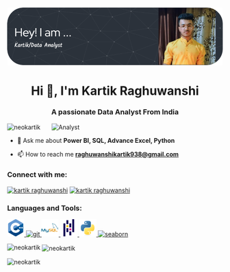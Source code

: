 ![logo](https://github.com/neokartik/neokartik/blob/main/Git_hub_banner.png)
<h1 align="center">Hi 👋, I'm Kartik Raghuwanshi</h1>
<h3 align="center">A passionate Data Analyst From India</h3>

<img align="right" alt="Analyst" width="400" src="https://i.pinimg.com/originals/81/17/8b/81178b47a8598f0c81c4799f2cdd4057.gif">

<p align="left"> <img src="https://komarev.com/ghpvc/?username=neokartik&label=Profile%20views&color=0e75b6&style=flat" alt="neokartik" /> </p>

- 💬 Ask me about **Power BI, SQL, Advance Excel, Python**

- 📫 How to reach me **raghuwanshikartik938@gmail.com**

<h3 align="left">Connect with me:</h3>
<p align="left">
<a href="https://www.linkedin.com/in/kartik-raghuwanshi-79711b216?utm_source=share&utm_campaign=share_via&utm_content=profile&utm_medium=android_app" target="blank"><img align="center" src="https://raw.githubusercontent.com/rahuldkjain/github-profile-readme-generator/master/src/images/icons/Social/linked-in-alt.svg" alt="kartik raghuwanshi" height="30" width="40" /></a>
<a href="https://www.hackerrank.com/kartik raghuwanshi" target="blank"><img align="center" src="https://raw.githubusercontent.com/rahuldkjain/github-profile-readme-generator/master/src/images/icons/Social/hackerrank.svg" alt="kartik raghuwanshi" height="30" width="40" /></a>
</p>

<h3 align="left">Languages and Tools:</h3>
<p align="left"> <a href="https://www.w3schools.com/cpp/" target="_blank" rel="noreferrer"> <img src="https://raw.githubusercontent.com/devicons/devicon/master/icons/cplusplus/cplusplus-original.svg" alt="cplusplus" width="40" height="40"/> </a> <a href="https://git-scm.com/" target="_blank" rel="noreferrer"> <img src="https://www.vectorlogo.zone/logos/git-scm/git-scm-icon.svg" alt="git" width="40" height="40"/> </a> <a href="https://www.mysql.com/" target="_blank" rel="noreferrer"> <img src="https://raw.githubusercontent.com/devicons/devicon/master/icons/mysql/mysql-original-wordmark.svg" alt="mysql" width="40" height="40"/> </a> <a href="https://pandas.pydata.org/" target="_blank" rel="noreferrer"> <img src="https://raw.githubusercontent.com/devicons/devicon/2ae2a900d2f041da66e950e4d48052658d850630/icons/pandas/pandas-original.svg" alt="pandas" width="40" height="40"/> </a> <a href="https://www.python.org" target="_blank" rel="noreferrer"> <img src="https://raw.githubusercontent.com/devicons/devicon/master/icons/python/python-original.svg" alt="python" width="40" height="40"/> </a> <a href="https://seaborn.pydata.org/" target="_blank" rel="noreferrer"> <img src="https://seaborn.pydata.org/_images/logo-mark-lightbg.svg" alt="seaborn" width="40" height="40"/> </a> </p>

<p><img align="left" src="https://github-readme-stats.vercel.app/api/top-langs?username=neokartik&show_icons=true&locale=en&layout=compact" alt="neokartik" /></p>

<p>&nbsp;<img align="center" src="https://github-readme-stats.vercel.app/api?username=neokartik&show_icons=true&locale=en" alt="neokartik" /></p>

<p><img align="center" src="https://github-readme-streak-stats.herokuapp.com/?user=neokartik&" alt="neokartik" /></p>
